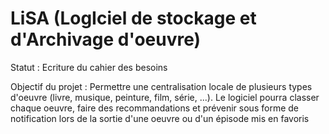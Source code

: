 # LiSA (LogIciel de stockage et d'Archivage d'oeuvre)
Statut : Ecriture du cahier des besoins

Objectif du projet : Permettre une centralisation locale de plusieurs types d'oeuvre (livre, musique, peinture, film, série, ...). Le logiciel pourra classer chaque oeuvre, faire des recommandations et prévenir sous forme de notification lors de la sortie d'une oeuvre ou d'un épisode mis en favoris
